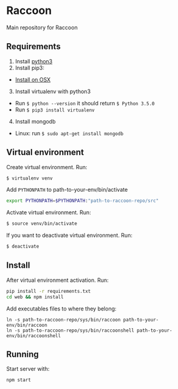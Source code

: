 Raccoon
=======

Main repository for Raccoon


Requirements
------------
1. Install [python3](https://www.python.org/downloads/release/python-350/)
2. Install pip3:
  - [Install on OSX](http://stackoverflow.com/questions/20082935/how-to-install-pip-for-python3-on-mac-os-x)
3. Install virtualenv with python3
  - Run `$ python --version` it should return `$ Python 3.5.0`
  - Run `$ pip3 install virtualenv`
4. Install mongodb
  - Linux: run `$ sudo apt-get install mongodb`

Virtual environment
-------------------
Create virtual environment. Run:
```bash
$ virtualenv venv
```
Add ```PYTHONPATH``` to path-to-your-env/bin/activate
```bash
export PYTHONPATH=$PYTHONPATH:"path-to-raccoon-repo/src"
```

Activate virtual environment. Run:
```bash
$ source venv/bin/activate
```
If you want to deactivate virtual environment. Run:
```bash
$ deactivate
```

Install
-------
After virtual environment activation. Run:
```bash
pip install -r requirements.txt
cd web && npm install
```

Add executables files to where they belong:
```
ln -s path-to-raccoon-repo/sys/bin/raccoon path-to-your-env/bin/raccoon
ln -s path-to-raccoon-repo/sys/bin/raccoonshell path-to-your-env/bin/raccoonshell
```

Running
-------
Start server with:
```
npm start
```

